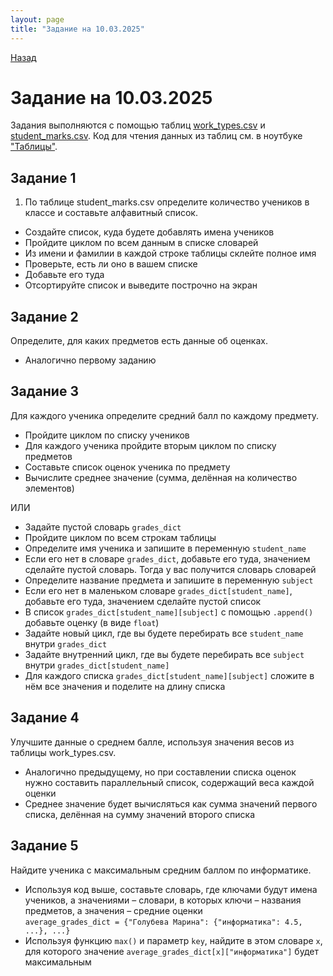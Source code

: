 ```yaml
---
layout: page
title: "Задание на 10.03.2025"
---
```


[Назад](/compsci/10b2024.html)

# Задание на 10.03.2025

Задания выполняются с помощью таблиц [work_types.csv](https://pkholyavin.github.io/compsci/data/work_types.csv) и [student_marks.csv](https://pkholyavin.github.io/compsci/data/student_marks.csv). Код для чтения данных из таблиц см. в ноутбуке ["Таблицы"](https://colab.research.google.com/github/PKholyavin/compsci/blob/main/ipynb/csv_reading.ipynb).

## Задание 1
1. По таблице student_marks.csv определите количество учеников в классе и составьте алфавитный список.

* Создайте список, куда будете добавлять имена учеников
* Пройдите циклом по всем данным в списке словарей
* Из имени и фамилии в каждой строке таблицы склейте полное имя
* Проверьте, есть ли оно в вашем списке
* Добавьте его туда
* Отсортируйте список и выведите построчно на экран

## Задание 2
Определите, для каких предметов есть данные об оценках.

* Аналогично первому заданию

## Задание 3
Для каждого ученика определите средний балл по каждому предмету.

* Пройдите циклом по списку учеников
* Для каждого ученика пройдите вторым циклом по списку предметов
* Составьте список оценок ученика по предмету
* Вычислите среднее значение (сумма, делённая на количество элементов)

ИЛИ

* Задайте пустой словарь `grades_dict`
* Пройдите циклом по всем строкам таблицы
* Определите имя ученика и запишите в переменную `student_name`
* Если его нет в словаре `grades_dict`, добавьте его туда, значением сделайте пустой словарь. Тогда у вас получится словарь словарей
* Определите название предмета и запишите в переменную `subject`
* Если его нет в маленьком словаре `grades_dict[student_name]`, добавьте его туда, значением сделайте пустой список
* В список `grades_dict[student_name][subject]` с помощью `.append()` добавьте оценку (в виде `float`)
* Задайте новый цикл, где вы будете перебирать все `student_name` внутри `grades_dict`
* Задайте внутренний цикл, где вы будете перебирать все `subject` внутри `grades_dict[student_name]`
* Для каждого списка `grades_dict[student_name][subject]` сложите в нём все значения и поделите на длину списка

## Задание 4
Улучшите данные о среднем балле, используя значения весов из таблицы work_types.csv.

* Аналогично предыдущему, но при составлении списка оценок нужно составить параллельный список, содержащий веса каждой оценки
* Среднее значение будет вычисляться как сумма значений первого списка, делённая на сумму значений второго списка

## Задание 5
Найдите ученика с максимальным средним баллом по информатике.

* Используя код выше, составьте словарь, где ключами будут имена учеников, а значениями &ndash; словари, в которых ключи &ndash; названия предметов, а значения &ndash; средние оценки  
`average_grades_dict = {"Голубева Марина": {"информатика": 4.5, ...}, ...}`
* Используя функцию `max()` и параметр `key`, найдите в этом словаре `x`, для которого значение `average_grades_dict[x]["информатика"]` будет максимальным
